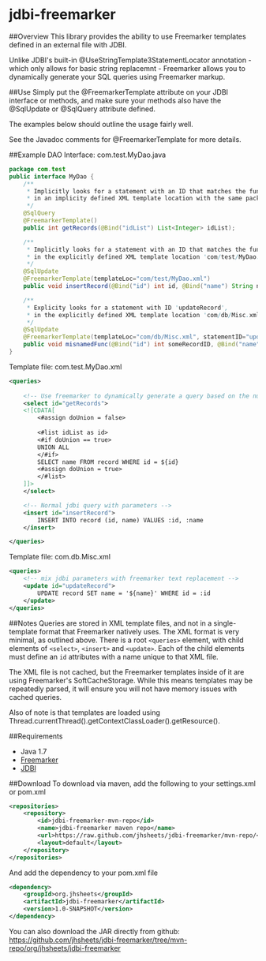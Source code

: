 # jdbi-freemarker

##Overview
This library provides the ability to use Freemarker templates defined in an external file with JDBI.

Unlike JDBI's built-in @UseStringTemplate3StatementLocator annotation - which only allows for basic string replacemnt - Freemarker allows you to dynamically generate your SQL queries using Freemarker markup.

##Use
Simply put the @FreemarkerTemplate attribute on your JDBI interface or methods, and make sure your methods also have the @SqlUpdate or @SqlQuery attribute defined.

The examples below should outline the usage fairly well.

See the Javadoc comments for @FreemarkerTemplate for more details.

##Example
DAO Interface: com.test.MyDao.java
```java
package com.test
public interface MyDao {
	/** 
	 * Implicitly looks for a statement with an ID that matches the function name 
	 * in an implicity defined XML template location with the same package/name as our interface
	 */
	@SqlQuery 
    @FreemarkerTemplate()
	public int getRecords(@Bind("idList") List<Integer> idList);

	/** 
	 * Implicitly looks for a statement with an ID that matches the function name
	 * in the explicitly defined XML template location 'com/test/MyDao.xml' 
	 */
	@SqlUpdate 
    @FreemarkerTemplate(templateLoc="com/test/MyDao.xml")
	public void insertRecord(@Bind("id") int id, @Bind("name") String name);

	/**
	 * Explicity looks for a statement with ID 'updateRecord',
	 * in the explicitly defined XML template location 'com/db/Misc.xml'
	 */
	@SqlUpdate 
    @FreemarkerTemplate(templateLoc="com/db/Misc.xml", statementID="updateRecord")
	public void misnamedFunc(@Bind("id") int someRecordID, @Bind("name") String someRecordName);
}
```

Template file: com.test.MyDao.xml
```xml
<queries>
	
	<!-- Use freemarker to dynamically generate a query based on the number of items in the list -->
	<select id="getRecords">
	<![CDATA[
		<#assign doUnion = false>
        
		<#list idList as id>
		<#if doUnion == true>
		UNION ALL
		</#if>
		SELECT name FROM record WHERE id = ${id}
		<#assign doUnion = true>
		</#list>
	]]>
	</select>

	<!-- Normal jdbi query with parameters -->
	<insert id="insertRecord">
        INSERT INTO record (id, name) VALUES :id, :name
	</insert>

</queries>
```

Template file: com.db.Misc.xml
```xml
<queries>
	<!-- mix jdbi parameters with freemarker text replacement -->
	<update id="updateRecord">
        UPDATE record SET name = '${name}' WHERE id = :id
	</update>
</queries>
```	

##Notes
Queries are stored in XML template files, and not in a single-template format that Freemarker natively uses. The XML format is very minimal, as outlined above. There is a root ```<queries>``` element, with child elements of ```<select>```, ```<insert>``` and ```<update>```. Each of the child elements must define an ```id``` attributes with a name unique to that XML file.

The XML file is not cached, but the Freemarker templates inside of it are using Freemarker's SoftCacheStorage.  While this means templates may be repeatedly parsed, it will ensure you will not have memory issues with cached queries.

Also of note is that templates are loaded using Thread.currentThread().getContextClassLoader().getResource().


##Requirements
* Java 1.7
* [Freemarker](http://freemarker.org/)
* [JDBI](http://jdbi.org/)

##Download
To download via maven, add the following to your settings.xml or pom.xml
```xml
<repositories>
    <repository>
        <id>jdbi-freemarker-mvn-repo</id>
        <name>jdbi-freemarker maven repo</name>
        <url>https://raw.github.com/jhsheets/jdbi-freemarker/mvn-repo/</url>
        <layout>default</layout>
    </repository>
</repositories>
```
And add the dependency to your pom.xml file
```xml
<dependency>
    <groupId>org.jhsheets</groupId>
    <artifactId>jdbi-freemarker</artifactId>
    <version>1.0-SNAPSHOT</version>
</dependency>
```

You can also download the JAR directly from github:
https://github.com/jhsheets/jdbi-freemarker/tree/mvn-repo/org/jhsheets/jdbi-freemarker
